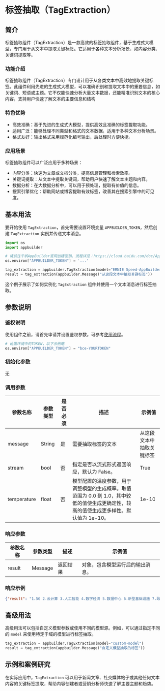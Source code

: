 # 标签抽取（TagExtraction）

## 简介
标签抽取组件（TagExtraction）是一款高效的标签抽取组件，基于生成式大模型，专门用于从文本中提取关键标签。它适用于各种文本分析场景，如内容分类、关键词提取等。

### 功能介绍
标签抽取组件（TagExtraction）专门设计用于从各类文本中高效地提取关键标签。此组件利用先进的生成式大模型，可以准确识别和提取文本中的重要信息，如关键词、短语或主题。它不仅能快速分析大量文本数据，还能精准识别文本的核心内容，支持用户快速了解文本的主要信息和结构

### 特色优势
- 高效准确：基于先进的生成式大模型，提供高效且准确的标签提取功能。
- 适用广泛：能够处理不同类型和格式的文本数据，适用于多种文本分析场景。
- 格式友好：输出格式采用规范化编号输出，后处理时方便快捷。

### 应用场景
标签抽取组件可以广泛应用于多种场景：

- 内容分类：快速为文章或文档分类，提高信息管理和检索效率。
- 关键词提取：从文本中提取关键词，帮助用户快速了解文本主题和内容。
- 数据分析：在大数据分析中，可以用于预处理，提取有价值的信息。
- 搜索引擎优化：帮助网站或博客提取有效标签，改善其在搜索引擎中的可见度。


## 基本用法

要开始使用 `TagExtraction`，首先需要设置环境变量 `APPBUILDER_TOKEN`，然后创建 `TagExtraction` 实例并传递文本消息。

```python
import os
import appbuilder

# 请前往千帆AppBuilder官网创建密钥，流程详见：https://cloud.baidu.com/doc/AppBuilder/s/Olq6grrt6#1%E3%80%81%E5%88%9B%E5%BB%BA%E5%AF%86%E9%92%A5
os.environ["APPBUILDER_TOKEN"] = '...'

tag_extraction = appbuilder.TagExtraction(model="ERNIE Speed-AppBuilder")
result = tag_extraction(appbuilder.Message("从这段文本中抽取关键标签"))
```

这个例子展示了如何实例化 `TagExtraction` 组件并使用一个文本消息进行标签抽取。

## 参数说明

### 鉴权说明
使用组件之前，请首先申请并设置鉴权参数，可参考[使用流程](https://cloud.baidu.com/doc/AppBuilder/s/Olq6grrt6#1%E3%80%81%E5%88%9B%E5%BB%BA%E5%AF%86%E9%92%A5)。
```python
# 设置环境中的TOKEN，以下示例略
os.environ["APPBUILDER_TOKEN"] = "bce-YOURTOKEN"
```

### 初始化参数

无

### 调用参数

|参数名称 |参数类型 |是否必须 |描述 |示例值|
|--------|--------|--------|----|------|
|message |String  |是 |需要抽取标签的文本|从这段文本中抽取关键标签|
|stream|bool|否 |指定是否以流式形式返回响应，默认为 False。|True|
|temperature|float|否 |模型配置的温度参数，用于调整模型的生成概率。取值范围为 0.0 到 1.0，其中较低的值使生成更确定性，较高的值使生成更多样性。默认值为 1e-10。|1e-10|

### 响应参数
|参数名称 |参数类型 |描述 |示例值|
|--------|--------|----|------|
|result  |Message  |返回结果|对象，包含模型运行后的输出消息。|
### 响应示例
```json
{"result": "1.5G 2.云计算 3.人工智能 4.数字经济 5.数据中心 6.新型基础设施 7.政策优化 8.产业发展 9.国家重视 10.快速增长"}
```

## 高级用法

高级用法可以包括自定义模型参数或使用不同的模型源。例如，可以通过指定不同的 `model` 来使用特定于域的模型进行标签抽取。

```python
tag_extraction = appbuilder.TagExtraction(model="custom-model")
result = tag_extraction(appbuilder.Message("自定义模型抽取的标签"))
```

## 示例和案例研究

在实际应用中，`TagExtraction` 可以用于新闻文章、社交媒体帖子或其他任何文本内容的关键标签提取，帮助内容创建者或营销分析师快速了解主要主题和趋势。


